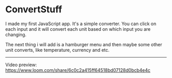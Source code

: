 # ConvertStuff

I made my first JavaScript app. It's a simple converter. You can click on each input and it will convert each unit based on which input you are changing.

The next thing i will add is a hamburger menu and then maybe some other unit converts, like temperature, currency and etc.

---

Video preview: https://www.loom.com/share/6c0c2a415ff64518bd07128d0bcb4e4c
